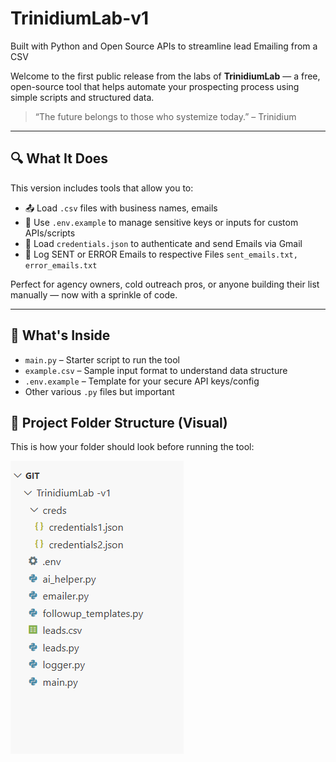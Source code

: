 # TrinidiumLab-v1
Built with Python and Open Source APIs to streamline lead Emailing from a CSV

Welcome to the first public release from the labs of **TrinidiumLab** — a free, open-source tool that helps automate your prospecting process using simple scripts and structured data.

> “The future belongs to those who systemize today.” – Trinidium

---

## 🔍 What It Does

This version includes tools that allow you to:

- 📤 Load `.csv` files with business names, emails
- 🔐 Use `.env.example` to manage sensitive keys or inputs for custom APIs/scripts
- 🔑 Load `credentials.json` to authenticate and send Emails via Gmail
- 🧾 Log SENT or ERROR Emails to respective Files `sent_emails.txt, error_emails.txt`

Perfect for agency owners, cold outreach pros, or anyone building their list manually — now with a sprinkle of code.

---

## 🧪 What's Inside

- `main.py` – Starter script to run the tool    
- `example.csv` – Sample input format to understand data structure  
- `.env.example` – Template for your secure API keys/config
- Other various `.py` files but important

## 📁 Project Folder Structure (Visual)

This is how your folder should look before running the tool:

![Folder Structure](assets/Structure.png)
